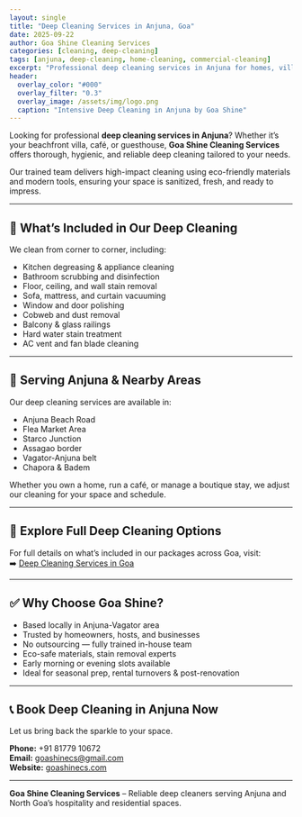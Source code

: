 ```yaml
---
layout: single
title: "Deep Cleaning Services in Anjuna, Goa"
date: 2025-09-22
author: Goa Shine Cleaning Services
categories: [cleaning, deep-cleaning]
tags: [anjuna, deep-cleaning, home-cleaning, commercial-cleaning]
excerpt: "Professional deep cleaning services in Anjuna for homes, villas, restaurants, and commercial properties."
header:
  overlay_color: "#000"
  overlay_filter: "0.3"
  overlay_image: /assets/img/logo.png
  caption: "Intensive Deep Cleaning in Anjuna by Goa Shine"
---
```


Looking for professional **deep cleaning services in Anjuna**? Whether it’s your beachfront villa, café, or guesthouse, **Goa Shine Cleaning Services** offers thorough, hygienic, and reliable deep cleaning tailored to your needs.

Our trained team delivers high-impact cleaning using eco-friendly materials and modern tools, ensuring your space is sanitized, fresh, and ready to impress.

---

## 🧽 What’s Included in Our Deep Cleaning

We clean from corner to corner, including:

- Kitchen degreasing & appliance cleaning  
- Bathroom scrubbing and disinfection  
- Floor, ceiling, and wall stain removal  
- Sofa, mattress, and curtain vacuuming  
- Window and door polishing  
- Cobweb and dust removal  
- Balcony & glass railings  
- Hard water stain treatment  
- AC vent and fan blade cleaning

---

## 📍 Serving Anjuna & Nearby Areas

Our deep cleaning services are available in:

- Anjuna Beach Road  
- Flea Market Area  
- Starco Junction  
- Assagao border  
- Vagator-Anjuna belt  
- Chapora & Badem  

Whether you own a home, run a café, or manage a boutique stay, we adjust our cleaning for your space and schedule.

---

## 🔗 Explore Full Deep Cleaning Options

For full details on what’s included in our packages across Goa, visit:  
➡️ [Deep Cleaning Services in Goa](https://goashinecs.com/deep-cleaning-services-goa)

---

## ✅ Why Choose Goa Shine?

- Based locally in Anjuna-Vagator area  
- Trusted by homeowners, hosts, and businesses  
- No outsourcing — fully trained in-house team  
- Eco-safe materials, stain removal experts  
- Early morning or evening slots available  
- Ideal for seasonal prep, rental turnovers & post-renovation

---

## 📞 Book Deep Cleaning in Anjuna Now

Let us bring back the sparkle to your space.

**Phone:** +91 81779 10672  
**Email:** [goashinecs@gmail.com](mailto:goashinecs@gmail.com)  
**Website:** [goashinecs.com](https://goashinecs.com)

---

**Goa Shine Cleaning Services** – Reliable deep cleaners serving Anjuna and North Goa’s hospitality and residential spaces.
